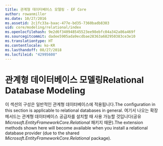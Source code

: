 ```yaml
---
title: 관계형 데이터베이스 모델링 - EF Core
author: rowanmiller
ms.date: 10/27/2016
ms.assetid: 2c1fc33a-baac-477e-bd35-7360badb8303
uid: core/modeling/relational/index
ms.openlocfilehash: 9e2d6f340948545523ee98ebfc04a342a86a469f
ms.sourcegitcommit: dadee5905ada9ecdbae28363a682950383ce3e10
ms.translationtype: HT
ms.contentlocale: ko-KR
ms.lasthandoff: 08/27/2018
ms.locfileid: "42995608"
---
```

# <a name="relational-database-modeling"></a><span data-ttu-id="54130-102">관계형 데이터베이스 모델링</span><span class="sxs-lookup"><span data-stu-id="54130-102">Relational Database Modeling</span></span>

<span data-ttu-id="54130-103">이 섹션의 구성은 일반적인 관계형 데이터베이스에 적용됩니다.</span><span class="sxs-lookup"><span data-stu-id="54130-103">The configuration in this section is applicable to relational databases in general.</span></span> <span data-ttu-id="54130-104">여기서 나오는 확장 메서드는 관계형 데이터베이스 공급자를 설치할 때 사용 가능할 것입니다(공유 *Microsoft.EntityFrameworkCore.Relational* 패키지 때문).</span><span class="sxs-lookup"><span data-stu-id="54130-104">The extension methods shown here will become available when you install a relational database provider (due to the shared *Microsoft.EntityFrameworkCore.Relational* package).</span></span>
